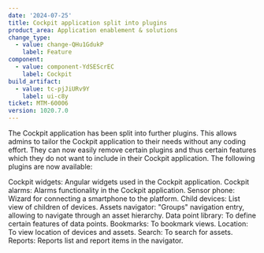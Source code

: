 ```yaml
---
date: '2024-07-25'
title: Cockpit application split into plugins
product_area: Application enablement & solutions
change_type:
  - value: change-QHu1GdukP
    label: Feature
component:
  - value: component-YdSEScrEC
    label: Cockpit
build_artifact:
  - value: tc-pjJiURv9Y
    label: ui-c8y
ticket: MTM-60006
version: 1020.7.0
---
```

The Cockpit application has been split into further plugins. This allows admins to tailor the Cockpit application to their needs without any coding effort. They can now easily remove certain plugins and thus certain features which they do not want to include in their Cockpit application. The following plugins are now available:

Cockpit widgets: Angular widgets used in the Cockpit application.
Cockpit alarms: Alarms functionality in the Cockpit application.
Sensor phone: Wizard for connecting a smartphone to the platform.
Child devices: List view of children of devices.
Assets navigator: "Groups" navigation entry, allowing to navigate through an asset hierarchy.
Data point library: To define certain features of data points.
Bookmarks: To bookmark views.
Location: To view location of devices and assets.
Search: To search for assets.
Reports: Reports list and report items in the navigator.
